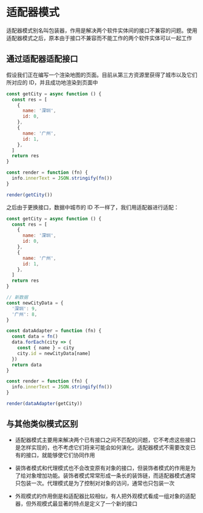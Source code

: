 # 适配器模式

适配器模式别名叫包装器，作用是解决两个软件实体间的接口不兼容的问题。使用适配器模式之后，原本由于接口不兼容而不能工作的两个软件实体可以一起工作

## 通过适配器适配接口

假设我们正在编写一个渲染地图的页面。目前从第三方资源里获得了城市以及它们所对应的 ID，并且成功地渲染到页面中

```js
const getCity = async function () {
  const res = [
    {
      name: '深圳',
      id: 0,
    },
    {
      name: '广州',
      id: 1,
    },
  ]
  return res
}

const render = function (fn) {
  info.innerText = JSON.stringify(fn())
}

render(getCity())
```

之后由于更换接口，数据中城市的 ID 不一样了，我们用适配器进行适配：

```js
const getCity = async function () {
  const res = [
    {
      name: '深圳',
      id: 0,
    },
    {
      name: '广州',
      id: 1,
    },
  ]
  return res
}

// 新数据
const newCityData = {
  '深圳': 9,
  '广州': 8,
}

const dataAdapter = function (fn) {
  const data = fn()
  data.forEach(city => {
    const { name } = city
    city.id = newCityData[name]
  })
  return data
}

const render = function (fn) {
  info.innerText = JSON.stringify(fn())
}

render(dataAdapter(getCity))
```

## 与其他类似模式区别

* 适配器模式主要用来解决两个已有接口之间不匹配的问题，它不考虑这些接口是怎样实现的，也不考虑它们将来可能会如何演化。适配器模式不需要改变已有的接口，就能够使它们协同作用

* 装饰者模式和代理模式也不会改变原有对象的接口，但装饰者模式的作用是为了给对象增加功能。装饰者模式常常形成一条长的装饰链，而适配器模式通常只包装一次。代理模式是为了控制对对象的访问，通常也只包装一次

* 外观模式的作用倒是和适配器比较相似，有人把外观模式看成一组对象的适配器，但外观模式最显著的特点是定义了一个新的接口
